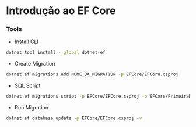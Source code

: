 # Introdução ao EF Core

### Tools

- Install CLI

```bash
dotnet tool install --global dotnet-ef
```

- Create Migration

```bash
dotnet ef migrations add NOME_DA_MIGRATION -p EFCore/EFCore.csproj
```

- SQL Script

```bash
dotnet ef migrations script -p EFCore/EFCore.csproj -o EFCore/PrimeiraMigracao.SQL -i
```

- Run Migration

```bash
dotnet ef database update -p EFCore/EFCore.csproj -v
```

